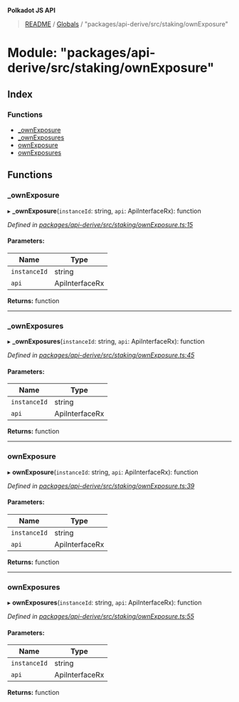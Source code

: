 **Polkadot JS API**

> [README](../README.md) / [Globals](../globals.md) / "packages/api-derive/src/staking/ownExposure"

# Module: "packages/api-derive/src/staking/ownExposure"

## Index

### Functions

* [\_ownExposure](_packages_api_derive_src_staking_ownexposure_.md#_ownexposure)
* [\_ownExposures](_packages_api_derive_src_staking_ownexposure_.md#_ownexposures)
* [ownExposure](_packages_api_derive_src_staking_ownexposure_.md#ownexposure)
* [ownExposures](_packages_api_derive_src_staking_ownexposure_.md#ownexposures)

## Functions

### \_ownExposure

▸ **_ownExposure**(`instanceId`: string, `api`: ApiInterfaceRx): function

*Defined in [packages/api-derive/src/staking/ownExposure.ts:15](https://github.com/polkadot-js/api/blob/8631f68ba/packages/api-derive/src/staking/ownExposure.ts#L15)*

#### Parameters:

Name | Type |
------ | ------ |
`instanceId` | string |
`api` | ApiInterfaceRx |

**Returns:** function

___

### \_ownExposures

▸ **_ownExposures**(`instanceId`: string, `api`: ApiInterfaceRx): function

*Defined in [packages/api-derive/src/staking/ownExposure.ts:45](https://github.com/polkadot-js/api/blob/8631f68ba/packages/api-derive/src/staking/ownExposure.ts#L45)*

#### Parameters:

Name | Type |
------ | ------ |
`instanceId` | string |
`api` | ApiInterfaceRx |

**Returns:** function

___

### ownExposure

▸ **ownExposure**(`instanceId`: string, `api`: ApiInterfaceRx): function

*Defined in [packages/api-derive/src/staking/ownExposure.ts:39](https://github.com/polkadot-js/api/blob/8631f68ba/packages/api-derive/src/staking/ownExposure.ts#L39)*

#### Parameters:

Name | Type |
------ | ------ |
`instanceId` | string |
`api` | ApiInterfaceRx |

**Returns:** function

___

### ownExposures

▸ **ownExposures**(`instanceId`: string, `api`: ApiInterfaceRx): function

*Defined in [packages/api-derive/src/staking/ownExposure.ts:55](https://github.com/polkadot-js/api/blob/8631f68ba/packages/api-derive/src/staking/ownExposure.ts#L55)*

#### Parameters:

Name | Type |
------ | ------ |
`instanceId` | string |
`api` | ApiInterfaceRx |

**Returns:** function
